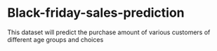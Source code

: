 # Black-friday-sales-prediction
This dataset will predict the purchase amount of various customers of different age groups and choices
